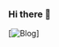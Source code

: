 ### Hi there 👋

[![Blog](https://img.shields.io/badge/Line-00C300?style=for-the-badge&logo=line&logoColor=white)]
